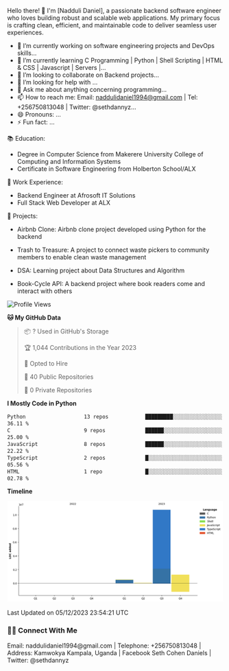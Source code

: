 Hello there! 👋 I'm [Nadduli Daniel], a passionate backend software engineer who loves building robust and scalable web applications. My primary focus is crafting clean, efficient, and maintainable code to deliver seamless user experiences.

- 🔭 I’m currently working on software engineering projects and DevOps skills...
- 🌱 I’m currently learning C Programming | Python | Shell Scripting | HTML & CSS | Javascript | Servers |...
- 👯 I’m looking to collaborate on Backend projects...
- 🤔 I’m looking for help with ...
- 💬 Ask me about anything concerning programming...
- 📫 How to reach me: Email: naddulidaniel1994@gmail.com | Tel: +256750813048 | Twitter: @sethdannyz...
- 😄 Pronouns: ...
- ⚡ Fun fact: ...

📚 Education:
- Degree in Computer Science from Makerere University College of Computing and Information Systems
- Certificate in Software Engineering from Holberton School/ALX

💼 Work Experience:
- Backend Engineer at Afrosoft IT Solutions
- Full Stack Web Developer at ALX

🔧 Projects:
- Airbnb Clone: Airbnb clone project developed using Python for the backend
- Trash to Treasure: A project to connect waste pickers to community members to enable clean waste management
- DSA: Learning project about Data Structures and Algorithm
- Book-Cycle API: A backend project where book readers come and interact with others

  <!--START_SECTION:waka-->
![Profile Views](http://img.shields.io/badge/Profile%20Views-2-blue)

**🐱 My GitHub Data** 

> 📦 ? Used in GitHub's Storage 
 > 
> 🏆 1,044 Contributions in the Year 2023
 > 
> 💼 Opted to Hire
 > 
> 📜 40 Public Repositories 
 > 
> 🔑 0 Private Repositories 
 > 
**I Mostly Code in Python** 

```text
Python                   13 repos            █████████░░░░░░░░░░░░░░░░   36.11 % 
C                        9 repos             ██████░░░░░░░░░░░░░░░░░░░   25.00 % 
JavaScript               8 repos             ██████░░░░░░░░░░░░░░░░░░░   22.22 % 
TypeScript               2 repos             █░░░░░░░░░░░░░░░░░░░░░░░░   05.56 % 
HTML                     1 repo              █░░░░░░░░░░░░░░░░░░░░░░░░   02.78 % 
```



**Timeline**

![Lines of Code chart](https://raw.githubusercontent.com/sethdanny/sethdanny/main/assets/bar_graph.png)


 Last Updated on 05/12/2023 23:54:21 UTC
<!--END_SECTION:waka-->

<h3> 🤝🏻 Connect With Me </h3>
Email:       naddulidaniel1994@gmail.com |
Telephone:   +256750813048 |
Address:     Kamwokya Kampala, Uganda |
Facebook     Seth Cohen Daniels |
Twitter:     @sethdannyz

